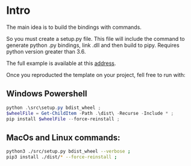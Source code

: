 # Intro

The main idea is to build the bindings with commands.

So you must create a setup.py file. This file will include the command to generate python .py bindings, link .dll and then build to pipy. Requires python version greater than 3.6.

The full example is available at this [address](https://github.com/mozilla/uniffi-rs/tree/main/examples/distributing/uniffi-rust-to-python-library/src/setup.py).

Once you reproducted the template on your project, fell free to run with:

## Windows Powershell

```powershell
python .\src\setup.py bdist_wheel ;
$wheelFile = Get-ChildItem -Path .\dist\ -Recurse -Include * ;
pip install $wheelFile --force-reinstall ;
```

## MacOs and Linux commands:

```bash
python3 ./src/setup.py bdist_wheel --verbose ;
pip3 install ./dist/* --force-reinstall ;
```